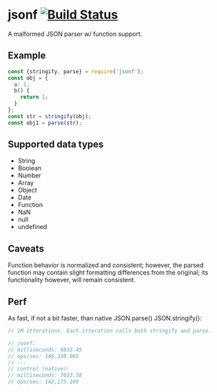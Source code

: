 # jsonf [![Build Status](https://travis-ci.org/iamdevonbutler/jsonf.svg?branch=master)](https://travis-ci.org/iamdevonbutler/jsonf)

A malformed JSON parser w/ function support.

## Example
```javascript
const {stringify, parse} = require('jsonf');
const obj = {
  a: 1,
  b() {
    return 1;
  }
};
const str = stringify(obj);
const obj1 = parse(str);
```

## Supported data types

- String
- Boolean
- Number
- Array
- Object
- Date
- Function
- NaN
- null
- undefined

## Caveats
Function behavior is normalized and consistent; however, the parsed function may contain slight formatting differences from the original; its functionality however, will remain consistent.

## Perf
As fast, if not a bit faster, than native JSON.parse() JSON.stringify():

```javascript
// 1M itterations. Each itteration calls both stringify and parse.

// jsonf:
// milliseconds: 6833.45
// ops/sec: 146,338.965
// ---
// control (native):
// milliseconds: 7033.58
// ops/sec: 142,175.109
```
